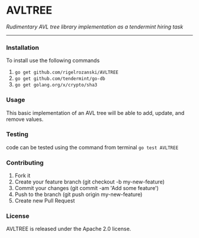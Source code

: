 # AVLTREE

_Rudimentary AVL tree library implementation as a tendermint hiring task_

---

### Installation

To install use the following commands

1. `go get github.com/rigelrozanski/AVLTREE`
2. `go get github.com/tendermint/go-db`
3. `go get golang.org/x/crypto/sha3`

### Usage

This basic implementation of an AVL tree will be able to add, update, and remove values. 

### Testing

code can be tested using the command from terminal `go test AVLTREE`
 
### Contributing

1. Fork it
2. Create your feature branch (git checkout -b my-new-feature)
3. Commit your changes (git commit -am 'Add some feature')
4. Push to the branch (git push origin my-new-feature)
5. Create new Pull Request

### License

AVLTREE is released under the Apache 2.0 license.
